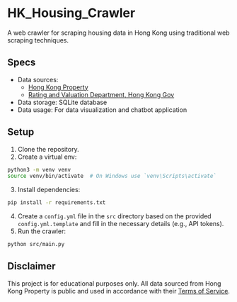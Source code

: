 # HK_Housing_Crawler

A web crawler for scraping housing data in Hong Kong using traditional web scraping techniques.

## Specs

- Data sources:
    - [Hong Kong Property](https://www.hkp.com.hk/zh-hk/list/estate)
    - [Rating and Valuation Department, Hong Kong Gov](https://www.rvd.gov.hk/en/publications/property_market_statistics.html)
- Data storage: SQLite database
- Data usage: For data visualization and chatbot application

## Setup

1. Clone the repository.
2. Create a virtual env:
```bash
python3 -m venv venv
source venv/bin/activate  # On Windows use `venv\Scripts\activate`
```
3. Install dependencies:
```bash
pip install -r requirements.txt
```
4. Create a `config.yml` file in the `src` directory based on the provided `config.yml.template` and fill in the necessary details (e.g., API tokens).
5. Run the crawler:
```bash
python src/main.py
```

## Disclaimer

This project is for educational purposes only.
All data sourced from Hong Kong Property is public and used in accordance with their [Terms of Service](https://www.hkp.com.hk/disclaim.html).
